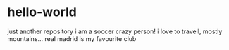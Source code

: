 # hello-world
just another repository
i am a soccer crazy person!
i love to travell, mostly mountains...
real madrid is my favourite club
